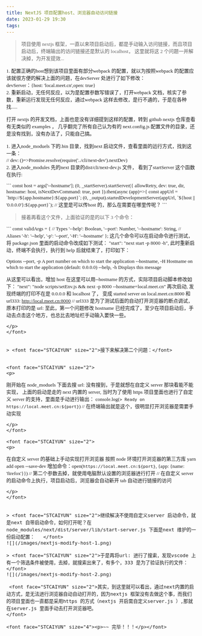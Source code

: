 ```yaml
---
title: NextJS 项目配置host、浏览器自动访问链接
date: 2023-01-29 19:30
tags:
---
```


> <font face="STCAIYUN" size="2">项目使用 nextjs 框架，一直以来项目启动后，都是手动输入访问链接，而且项目启动后，终端输出的访问链接还是默认的 localhost， 这里就将这 2 个问题一并解决掉，为开发提效...</font>

<font face="STCAIYUN" size="2">
1. 配置正确的host想到该项目里面有部分webpack 的配置，就以为按照webpack 的配置应该就很方便的解决上面的问题，在devServer 处进行了如下修改：<br/>
  devServer：{host: 'local.meet.cn',open: true}<br/>
2. 重新启动，无任何反应，以为是配置参数写错误了，打开webpack 文档，核实了参数，重新运行发现无任何反应，通过webpack 这样去修改，是行不通的，于是在各种找.....<br/></font>

<font face="STCAIYUN" size="2">打开 nextjs 的开发文档，上面也是没有详细提到这样的配置，转到 github nextjs 仓库查看有无类似的 examples ， 几乎翻完了所有自己认为有的 next.config.js 配置文件的目录，还是没有找到，没有办法了，只能自己搞。</font>

 <font face="STCAIYUN" size="2">
1. 进入node_moduels 下的.bin 目录，找到next 启动文件，查看里面的运行方式，找到这一条：<br/>
// dev: ()=>Promise.resolve(require('../cli/next-dev').nextDev)<br/>
2. 进入node_modules 先的next 目录的dist/cli/next-dev.js 文件， 看到了startServer 这个函数在执行:<br/>
<p>
```
const host = args['--hostname'];
    (0, _startServer).startServer({
        allowRetry,
        dev: true,
        dir,
        hostname: host,
        isNextDevCommand: true,
        port
    }).then(async (app)=>{
        const appUrl = `http://${app.hostname}:${app.port}`;
        (0, _output).startedDevelopmentServer(appUrl, `${host || '0.0.0.0'}:${app.port}`); // 这里是可以传host 的，那么在需要在哪里传呢？
```
</p>
</font>

> <font face="STCAIYUN" size="2">接着再看这个文件，上面验证的是的以下 3 个命令：</font>

<font face="STCAIYUN" size="2">
<p>
 ```
 const validArgs = {
   // Types
   '--help': Boolean,
   '--port': Number,
   '--hostname': String,
   // Aliases
   '-h': '--help',
   '-p': '--port',
   '-H': '--hostname'
  };
   这几个命令可以在启动命令进行测试，将 package.json 里面的启动命令改成如下测试：
   "start": "next start -p 8000 -h",
   此时重新启动，终端不会执行，执行到 help 后就结束了，打印如下：

Options
--port, -p A port number on which to start the application
--hostname, -H Hostname on which to start the application (default: 0.0.0.0)
--help, -h Displays this message

从这里可以看出，增加 host 在这里可以用--hostname 的方式，实际项目启动脚本修改如下：
"next": "node scripts/setEnv.js && next -p 8000 --hostname=local.meet.cn"
再次启动, 发现终端的打印不在是 0.0.0.0 和 localhost 了， 变成 started server on local.meet.cn:8000 和
url333: http://local.meet.cn:8000
// url333 是为了测试后面的自动打开浏览器的断点调试，原本打印的是 url:
至此，第一个问题修改 hostname 已经完成了，至少在项目启动后，手动去点击这个地方，也总比去地址栏手动输入要快一些。

```
</p>
</font>


> <font face="STCAIYUN" size="2">接下来解决第二个问题：</font>


<font face="STCAIYUN" size="2">
<p>
```
 刚开始在 node_moduels 下面去搜 url: 没有搜到，于是就想在自定义 server 那块看能不能实现， 
 上面的启动是走的 next 内置的 server, 当时为了使用 https 项目里面也进行了自定义 server 的支持，里面是手动进行输出：
   console.log(`> Ready on https://local.meet.cn:${port}`) // 在终端输出就是这个，很明显打开浏览器是需要手动实现
```
</p>
</font>

<font face="STCAIYUN" size="2">
<p>
```
 在自定义 server 的基础上手动实现打开浏览器
   按照 node 环境打开浏览器的第三方库 yarn add open --save-dev
   增加命令：open(`https://local.meet.cn:${port}`, {app: {name: 'firefox'}}) // 第二个参数去掉，就使用电脑默认设置的浏览器进行打开
   // 在自定义 server 的启动命令上执行，项目启动后，浏览器会自动新开 tab 自动进行链接的访问

```
</p>
</font>


> <font face="STCAIYUN" size="2">继续解决不使用自定义server 启动命令，就是next 自带启动命令，如何打开呢？在 node_modules/next/dist/server/lib/start-server.js 下面是next 维护的一份启动配置：	</font>
![](/images/nextjs-modify-host-1.png)

> <font face="STCAIYUN" size="2">于是再将url: 进行了搜索，发现vscode 上有一个筛选条件被使用，去掉，就搜索出来了，有多个，333 是为了验证执行的文件：	</font>
![](/images/nextjs-modify-host-2.png)

 <font face="STCAIYUN" size="2">其实，到这里就可以看出，通过next内置的启动方式，是无法进行浏览器自动自动打开的，因为nextjs 框架没有去做这个事，而我们的项目里面也一直都是采用https 的方式（nextjs 开启需自定义server.js ）,那就在server.js 里面手动去打开浏览器吧。	
</font>

<font face="STCAIYUN" size="4"><p>~~ 完毕！！！</p></font>